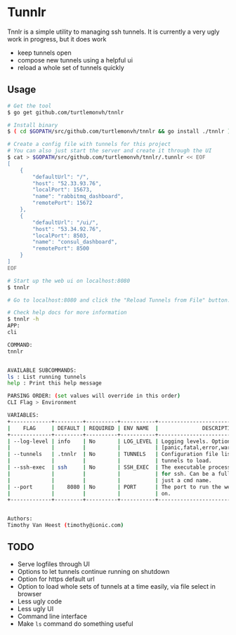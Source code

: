 # Tunnlr

Tnnlr is a simple utility to managing ssh tunnels.  It is currently a very ugly work in progress, but it does work 

* keep tunnels open
* compose new tunnels using a helpful ui
* reload a whole set of tunnels quickly

## Usage

```bash
# Get the tool
$ go get github.com/turtlemonvh/tnnlr

# Install binary
$ ( cd $GOPATH/src/github.com/turtlemonvh/tnnlr && go install ./tnnlr )

# Create a config file with tunnels for this project
# You can also just start the server and create it through the UI
$ cat > $GOPATH/src/github.com/turtlemonvh/tnnlr/.tunnlr << EOF
[
    {
        "defaultUrl": "/", 
        "host": "52.33.93.76", 
        "localPort": 15673, 
        "name": "rabbitmq_dashboard", 
        "remotePort": 15672
    }, 
    {
        "defaultUrl": "/ui/", 
        "host": "53.34.92.76", 
        "localPort": 8503, 
        "name": "consul_dashboard", 
        "remotePort": 8500
    }
]
EOF

# Start up the web ui on localhost:8080
$ tnnlr

# Go to localhost:8080 and click the "Reload Tunnels from File" button.

# Check help docs for more information
$ tnnlr -h
APP:
cli

COMMAND:
tnnlr


AVAILABLE SUBCOMMANDS:
ls : List running tunnels
help : Print this help message

PARSING ORDER: (set values will override in this order)
CLI Flag > Environment

VARIABLES:
+-------------+---------+----------+-----------+----------------------------------------+
|    FLAG     | DEFAULT | REQUIRED | ENV NAME  |              DESCRIPTION               |
+-------------+---------+----------+-----------+----------------------------------------+
| --log-level | info    | No       | LOG_LEVEL | Logging levels. Options are:           |
|             |         |          |           | [panic,fatal,error,warning,info,debug] |
| --tunnels   | .tnnlr  | No       | TUNNELS   | Configuration file listing             |
|             |         |          |           | tunnels to load.                       |
| --ssh-exec  | ssh     | No       | SSH_EXEC  | The executable process to use          |
|             |         |          |           | for ssh. Can be a full path or         |
|             |         |          |           | just a cmd name.                       |
| --port      |    8080 | No       | PORT      | The port to run the webserver          |
|             |         |          |           | on.                                    |
+-------------+---------+----------+-----------+----------------------------------------+


Authors:
Timothy Van Heest (timothy@ionic.com)

```

## TODO

- Serve logfiles through UI
- Options to let tunnels continue running on shutdown
- Option for https default url
- Option to load whole sets of tunnels at a time easily, via file select in browser
- Less ugly code
- Less ugly UI
- Command line interface
- Make `ls` command do something useful

